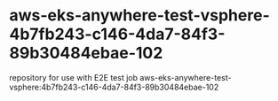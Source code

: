 # aws-eks-anywhere-test-vsphere-4b7fb243-c146-4da7-84f3-89b30484ebae-102
repository for use with E2E test job aws-eks-anywhere-test-vsphere:4b7fb243-c146-4da7-84f3-89b30484ebae-102

